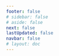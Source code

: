 ```yaml
---
footer: false
# sidebar: false
# aside: false
next: false
lastUpdated: false
navbar: false
# layout: doc
---
```


<script setup>
  const chatPrompts = [
    { id: "49", text: "bu sitenin popüler sayfaları, tablo", category: "general" },
  { id: "49", text: "bu site, en çok sorulan 10 soru", category: "general" },
  { id: "49", text: "serbest bölge site bağlantıları, tablo", category: "general" },
  { id: "49", text: "fiyatlı serbest bölge sitelerinin bağlantı tablosu", category: "general" },
  
  { id: "1", text: "BAE'de şirket kuruluşu", category: "business" },
  { id: "7", text: "BAE ticaret lisansı gereksinimleri", category: "business" },
  { id: "7", text: "BAE kuruluş türlerinin karşılaştırması, tablo ve analitik", category: "business" },
  { id: "7", text: "iki kuruculu finansal işletme için İngiltere'den çeşitli serbest bölgelere şirket taşıma maliyetinin uzman karşılaştırması. 8 vize, 3 aile üyesi + bir köpek. İş merkezinde kira. İngiliz, BAE sakini değil", category: "business" },
  { id: "48", text: "BAE'deki en iyi 10 hastane, artıları ve eksileri", category: "healthcare" },

  { id: "15", text: "BAE'de vekaletname", category: "legal" },

  // Бизнес-услуги (первый блок)
  { id: "2", text: "Anakara şirket kurulumu", category: "business" },
  { id: "3", text: "Serbest bölge şirket kaydı", category: "business" },
  { id: "4", text: "Offshore şirket kuruluşu", category: "business" },
  { id: "5", text: "BAE serbest meslek vizesi", category: "business" },
  { id: "6", text: "Dubai iş lisansı", category: "business" },
  { id: "23", text: "BAE iş kurulumu", category: "business" },
  { id: "24", text: "Dubai serbest bölgeleri", category: "business" },
  { id: "25", text: "BAE şirket kaydı", category: "business" },
  { id: "26", text: "BAE serbest meslek vizesi", category: "business" },
  
  // Визы и иммиграция
  { id: "8", text: "BAE Altın Vize başvurusu", category: "visa" },
  { id: "9", text: "BAE çalışma vizesi", category: "visa" },
  { id: "10", text: "BAE'de aile vizesi sponsorluğu", category: "visa" },
  { id: "11", text: "Vize tıbbi test gereksinimleri", category: "visa" },
  { id: "12", text: "BAE oturma vizesi süreci", category: "visa" },
  { id: "27", text: "BAE vize gereksinimleri", category: "visa" },
  
  // Юридические и документы
  { id: "13", text: "Emirates ID başvurusu", category: "legal" },
  { id: "14", text: "BAE belge tasdiki", category: "legal" },
  { id: "16", text: "BAE iş sözleşmesi incelemesi", category: "legal" },
  { id: "40", text: "Emirates ID yenileme", category: "legal" },
  
  // Финансовые услуги
  { id: "17", text: "BAE kurumsal banka hesabı", category: "finance" },
  { id: "18", text: "BAE vergi kaydı (KDV)", category: "finance" },
  { id: "19", text: "BAE'de muhasebe hizmetleri", category: "finance" },
  { id: "20", text: "BAE Ekonomik Öz Düzenlemeleri", category: "finance" },
  { id: "41", text: "BAE bankacılık hizmetleri", category: "finance" },
  
  // Недвижимость и услуги
  { id: "21", text: "BAE emlak yatırımı", category: "property" },
  { id: "22", text: "Dubai ofis alanı kiralama", category: "property" },

  // Здравоохранение
  { id: "47", text: "BAE sağlık sigortası", category: "healthcare" },
  { id: "49", text: "BAE tıbbi kontrol", category: "healthcare" },
  
  // Туризм и развлечения (в конце)
  { id: "28", text: "Dubai turistik yerler", category: "travel" },
  { id: "29", text: "Expo City Dubai", category: "attractions" },
  { id: "30", text: "Dubai Frame biletleri", category: "attractions" },
  { id: "31", text: "Burj Khalifa biletleri", category: "attractions" },
  { id: "32", text: "Gelecek Müzesi", category: "attractions" },
  { id: "33", text: "Abu Dhabi Louvre", category: "attractions" },
  { id: "34", text: "Ferrari World Abu Dhabi", category: "attractions" },
  { id: "35", text: "Dubai Mall alışveriş", category: "shopping" },
]
</script>

<AIChat :prompts="chatPrompts" />